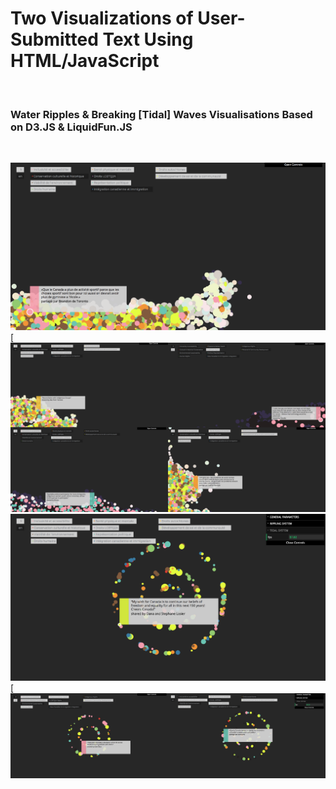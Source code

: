 <h1>Two Visualizations of User-Submitted Text Using HTML/JavaScript</h1><br>
<h3>Water Ripples & Breaking [Tidal] Waves Visualisations Based on D3.JS & LiquidFun.JS</h3><br>

[![ScreenShot](https://github.com/vkuchinov/watersheds/blob/master/Documentation/assets/finalT.png)](http://youtu.be/Da_vvlkevOw)<br>
[![ScreenShot](https://github.com/vkuchinov/watersheds/blob/master/Documentation/assets/tidals4.png)<br>
[![ScreenShot](https://github.com/vkuchinov/watersheds/blob/master/Documentation/assets/finalR.png)](http://youtu.be/BW5XJgO4eXU)<br>
[![ScreenShot](https://github.com/vkuchinov/watersheds/blob/master/Documentation/assets/ripplings2.png)<br>

